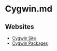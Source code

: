 # Cygwin.md

## Websites
* [Cygwin Site](https://www.cygwin.com/index.html)
* [Cygwin Packages](https://www.cygwin.com/packages/package_list.html)
